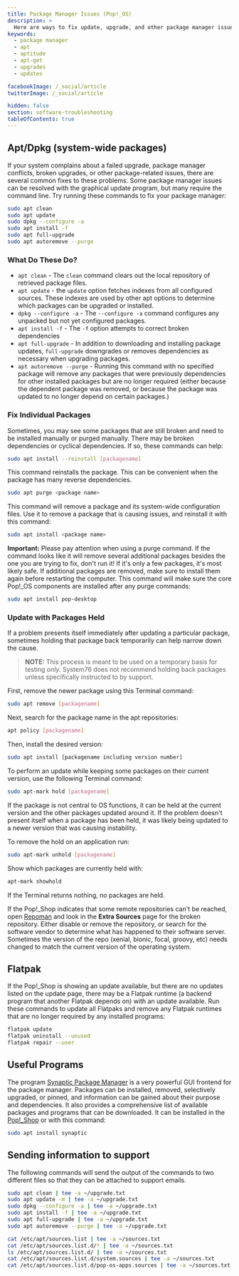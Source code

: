 ```yaml
---
title: Package Manager Issues (Pop!_OS)
description: >
  Here are ways to fix update, upgrade, and other package manager issues.
keywords:
  - package manager
  - apt
  - aptitude
  - apt-get
  - upgrades
  - updates

facebookImage: /_social/article
twitterImage: /_social/article

hidden: false
section: software-troubleshooting
tableOfContents: true
---
```


## Apt/Dpkg (system-wide packages)

If your system complains about a failed upgrade, package manager conflicts, broken upgrades, or other package-related issues, there are several common fixes to these problems. Some package manager issues can be resolved with the graphical update program, but many require the command line. Try running these commands to fix your package manager:

```bash
sudo apt clean
sudo apt update
sudo dpkg --configure -a
sudo apt install -f
sudo apt full-upgrade
sudo apt autoremove --purge
```

### What Do These Do?

- `apt clean` - The `clean` command clears out the local repository of retrieved package files.
- `apt update` - the `update` option fetches indexes from all configured sources. These indexes are used by other apt options to determine which packages can be upgraded or installed.
- `dpkg --configure -a` - The `--configure -a` command configures any unpacked but not yet configured packages.
- `apt install -f` - The `-f` option attempts to correct broken dependencies
- `apt full-upgrade` - In addition to downloading and installing package updates, `full-upgrade` downgrades or removes dependencies as necessary when upgrading packages.
- `apt autoremove --purge` - Running this command with no specified package will remove any packages that were previously dependencies for other installed packages but are no longer required (either because the dependent package was removed, or because the package was updated to no longer depend on certain packages.)

### Fix Individual Packages

Sometimes, you may see some packages that are still broken and need to be installed manually or purged manually. There may be broken dependencies or cyclical dependencies. If so, these commands can help:

```bash
sudo apt install --reinstall [packagename]
```

This command reinstalls the package. This can be convenient when the package has many reverse dependencies.

```bash
sudo apt purge <package name>
```

This command will remove a package and its system-wide configuration files. Use it to remove a package that is causing issues, and reinstall it with this command:

```bash
sudo apt install <package name>
```

**Important:** Please pay attention when using a purge command. If the command looks like it will remove several additional packages besides the one you are trying to fix, don't run it! If it's only a few packages, it's most likely safe. If additional packages are removed, make sure to install them again before restarting the computer. This command will make sure the core Pop!_OS components are installed after any purge commands:

```bash
sudo apt install pop-desktop
```

### Update with Packages Held

If a problem presents itself immediately after updating a particular package, sometimes holding that package back temporarily can help narrow down the cause.

> **NOTE:** This process is meant to be used on a temporary basis for testing *only.* System76 does not recommend holding back packages unless specifically instructed to by support.

First, remove the newer package using this Terminal command:

```bash
sudo apt remove [packagename]
```

Next, search for the package name in the apt repositories:

```bash
apt policy [packagename]
```

Then, install the desired version:

```bash
sudo apt install [packagename including version number]
```

To perform an update while keeping some packages on their current version, use the following Terminal command:

```bash
sudo apt-mark hold [packagename]
```

If the package is not central to OS functions, it can be held at the current version and the other packages updated around it. If the problem doesn't present itself when a package has been held, it was likely being updated to a newer version that was causing instability.

To remove the hold on an application run:

```bash
sudo apt-mark unhold [packagename]
```

Show which packages are currently held with:

```bash
apt-mark showhold
```

If the Terminal returns nothing, no packages are held.

If the Pop!_Shop indicates that some remote repositories can't be reached, open [Repoman](/articles/manage-repos-pop) and look in the **Extra Sources** page for the broken repository.  Either disable or remove the repository, or search for the software vendor to determine what has happened to their software server. Sometimes the version of the repo (xenial, bionic, focal, groovy, etc) needs changed to match the current version of the operating system.

## Flatpak

If the Pop!_Shop is showing an update available, but there are no updates listed on the update page, there may be a Flatpak runtime (a backend program that another Flatpak depends on) with an update available. Run these commands to update all Flatpaks and remove any Flatpak runtimes that are no longer required by any installed programs:

```bash
flatpak update
flatpak uninstall --unused
flatpak repair --user
```

## Useful Programs

The program <u>Synaptic Package Manager</u> is a very powerful GUI frontend for the package manager. Packages can be installed, removed, selectively upgraded, or pinned, and information can be gained about their purpose and dependencies. It also provides a comprehensive list of available packages and programs that can be downloaded. It can be installed in the <u>Pop!_Shop</u> or with this command:

```bash
sudo apt install synaptic
```

## Sending information to support

The following commands will send the output of the commands to two different files so that they can be attached to support emails.

```bash
sudo apt clean | tee -a ~/upgrade.txt
sudo apt update -m | tee -a ~/upgrade.txt
sudo dpkg --configure -a | tee -a ~/upgrade.txt
sudo apt install -f | tee -a ~/upgrade.txt
sudo apt full-upgrade | tee -a ~/upgrade.txt
sudo apt autoremove --purge | tee -a ~/upgrade.txt

cat /etc/apt/sources.list | tee -a ~/sources.txt
cat /etc/apt/sources.list.d/* | tee -a ~/sources.txt
ls /etc/apt/sources.list.d/ | tee -a ~/sources.txt
cat /etc/apt/sources.list.d/system.sources | tee -a ~/sources.txt
cat /etc/apt/sources.list.d/pop-os-apps.sources | tee -a ~/sources.txt
```